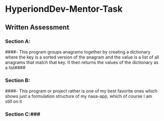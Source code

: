 # HyperiondDev-Mentor-Task #
## Written Assessment ##

### Section A: ###
####- This program groups anagrams together by creating a dictionary where the key is a sorted version of the anagram and the value is a list of all anagrams that match that key. It then returns the values of the dictionary as a list####

### Section B: ###
####- This program or project rather is one of my best favorite ones which shows just a formulation structure of my nasa-app, which of course I am still on it

### Section C:###
####

